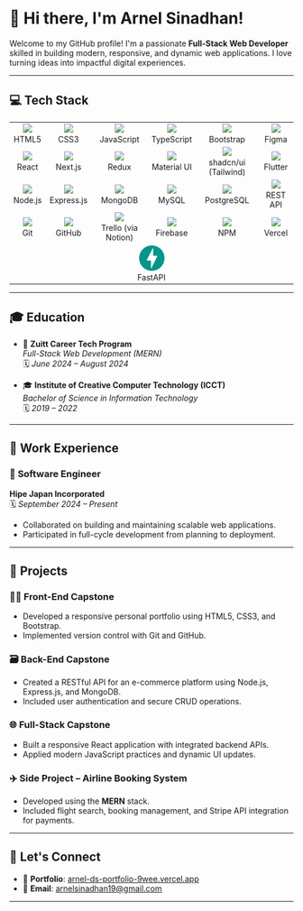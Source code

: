# 👋 Hi there, I'm Arnel Sinadhan!

Welcome to my GitHub profile! I'm a passionate **Full-Stack Web Developer** skilled in building modern, responsive, and dynamic web applications. I love turning ideas into impactful digital experiences.

---

## 💻 Tech Stack

<table>
  <tr>
    <td align="center"><img src="https://skillicons.dev/icons?i=html" width="45"/><br>HTML5</td>
    <td align="center"><img src="https://skillicons.dev/icons?i=css" width="45"/><br>CSS3</td>
    <td align="center"><img src="https://skillicons.dev/icons?i=js" width="45"/><br>JavaScript</td>
    <td align="center"><img src="https://skillicons.dev/icons?i=ts" width="45"/><br>TypeScript</td>
    <td align="center"><img src="https://skillicons.dev/icons?i=bootstrap" width="45"/><br>Bootstrap</td>
    <td align="center"><img src="https://skillicons.dev/icons?i=figma" width="45"/><br>Figma</td>
  </tr>
  <tr>
    <td align="center"><img src="https://skillicons.dev/icons?i=react" width="45"/><br>React</td>
    <td align="center"><img src="https://skillicons.dev/icons?i=nextjs" width="45"/><br>Next.js</td>
    <td align="center"><img src="https://skillicons.dev/icons?i=redux" width="45"/><br>Redux</td>
    <td align="center"><img src="https://skillicons.dev/icons?i=mui" width="45"/><br>Material UI</td>
    <td align="center"><img src="https://skillicons.dev/icons?i=tailwind" width="45"/><br>shadcn/ui (Tailwind)</td>
    <td align="center"><img src="https://skillicons.dev/icons?i=flutter" width="45"/><br>Flutter</td>
  </tr>
  <tr>
    <td align="center"><img src="https://skillicons.dev/icons?i=nodejs" width="45"/><br>Node.js</td>
    <td align="center"><img src="https://skillicons.dev/icons?i=express" width="45"/><br>Express.js</td>
    <td align="center"><img src="https://skillicons.dev/icons?i=mongodb" width="45"/><br>MongoDB</td>
    <td align="center"><img src="https://skillicons.dev/icons?i=mysql" width="45"/><br>MySQL</td>
    <td align="center"><img src="https://skillicons.dev/icons?i=postgres" width="45"/><br>PostgreSQL</td>
    <td align="center"><img src="https://skillicons.dev/icons?i=postman" width="45"/><br>REST API</td>
  </tr>
  <tr>
    <td align="center"><img src="https://skillicons.dev/icons?i=git" width="45"/><br>Git</td>
    <td align="center"><img src="https://skillicons.dev/icons?i=github" width="45"/><br>GitHub</td>
    <td align="center"><img src="https://skillicons.dev/icons?i=notion" width="45"/><br>Trello (via Notion)</td>
    <td align="center"><img src="https://skillicons.dev/icons?i=firebase" width="45"/><br>Firebase</td>
    <td align="center"><img src="https://skillicons.dev/icons?i=npm" width="45"/><br>NPM</td>
    <td align="center"><img src="https://skillicons.dev/icons?i=vercel" width="45"/><br>Vercel</td>
  </tr>
  <tr>
    <td align="center" colspan="6">
      <img src="https://raw.githubusercontent.com/devicons/devicon/master/icons/fastapi/fastapi-original.svg" width="45"/><br>FastAPI
    </td>
  </tr>
</table>

---

## 🎓 Education

- 🎯 **Zuitt Career Tech Program**  
  *Full-Stack Web Development (MERN)*  
  🗓️ *June 2024 – August 2024*

- 🎓 **Institute of Creative Computer Technology (ICCT)**  
  *Bachelor of Science in Information Technology*  
  🗓️ *2019 – 2022*

---

## 💼 Work Experience

### 🔧 **Software Engineer**  
**Hipe Japan Incorporated**  
🗓️ *September 2024 – Present*  
- Collaborated on building and maintaining scalable web applications.
- Participated in full-cycle development from planning to deployment.

---

## 🚀 Projects

### 🧑‍💻 **Front-End Capstone**
- Developed a responsive personal portfolio using HTML5, CSS3, and Bootstrap.
- Implemented version control with Git and GitHub.

### 🗃️ **Back-End Capstone**
- Created a RESTful API for an e-commerce platform using Node.js, Express.js, and MongoDB.
- Included user authentication and secure CRUD operations.

### 🌐 **Full-Stack Capstone**
- Built a responsive React application with integrated backend APIs.
- Applied modern JavaScript practices and dynamic UI updates.

### ✈️ **Side Project – Airline Booking System**
- Developed using the **MERN** stack.
- Included flight search, booking management, and Stripe API integration for payments.

---

## 🌟 Let's Connect

- 🔗 **Portfolio**: [arnel-ds-portfolio-9wee.vercel.app](https://arnel-ds-portfolio-9wee.vercel.app/)
- 📧 **Email**: [arnelsinadhan19@gmail.com](mailto:arnelsinadhan19@gmail.com)

---
